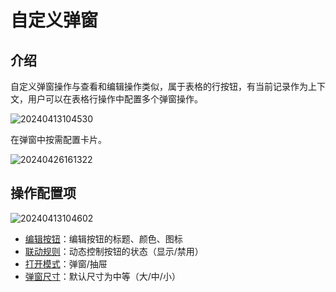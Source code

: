 # 自定义弹窗

## 介绍

自定义弹窗操作与查看和编辑操作类似，属于表格的行按钮，有当前记录作为上下文，用户可以在表格行操作中配置多个弹窗操作。

![20240413104530](/actions/popup-1.png)

在弹窗中按需配置卡片。

![20240426161322](/actions/popup-2.png)

## 操作配置项

![20240413104602](/actions/popup-3.png)

- [编辑按钮](/guides/advanced/configuration-interface/actions/action-settings/edit-button)：编辑按钮的标题、颜色、图标
- [联动规则](/guides/advanced/configuration-interface/actions/action-settings/linkage-rule)：动态控制按钮的状态（显示/禁用）
- [打开模式](/guides/advanced/configuration-interface/actions/action-settings/open-mode)：弹窗/抽屉
- [弹窗尺寸](/guides/advanced/configuration-interface/actions/action-settings/popup-size)：默认尺寸为中等（大/中/小）
